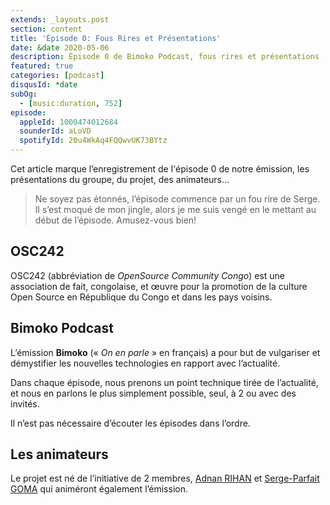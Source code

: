 ```yaml
---
extends: _layouts.post
section: content
title: 'Épisode 0: Fous Rires et Présentations'
date: &date 2020-05-06
description: Épisode 0 de Bimoko Podcast, fous rires et présentations
featured: true
categories: [podcast]
disqusId: *date
subOg:
  - [music:duration, 752]
episode:
  appleId: 1000474012684
  sounderId: aLoVD
  spotifyId: 20u4WkAq4FQQwvUK73BYtz
---
```


Cet article marque l’enregistrement de l'épisode 0 de notre émission, les présentations du groupe, du projet, des animateurs…<!-- more -->

> Ne soyez pas étonnés, l’épisode commence par un fou rire de Serge. Il s’est moqué de mon jingle, alors je me suis vengé en le mettant au début de l’épisode. Amusez-vous bien!


## OSC242

OSC242 (abbréviation de *OpenSource Community Congo*) est une association de fait, congolaise, et œuvre pour la promotion de la culture Open Source en République du Congo et dans les pays voisins.


## Bimoko Podcast

L’émission **Bimoko** (« *On en parle* » en français) a pour but de vulgariser et démystifier les nouvelles technologies en rapport avec l’actualité.

Dans chaque épisode, nous prenons un point technique tirée de l’actualité, et nous en parlons le plus simplement possible, seul, à 2 ou avec des invités.

Il n’est pas nécessaire d’écouter les épisodes dans l’ordre.


## Les animateurs

Le projet est né de l’initiative de 2 membres, [Adnan RIHAN](https://adnan.rihan.cg) et [Serge-Parfait GOMA](https://www.facebook.com/sergeparfait.goma) qui animéront également l’émission.
